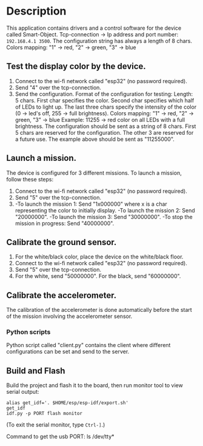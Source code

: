 # Description
This application contains drivers and a control software for the device called Smart-Object.
Tcp-connection -> Ip address and port number: `192.168.4.1 3500`.
The configuration string has always a length of 8 chars.
Colors mapping: "1" -> red, "2" -> green, "3" -> blue


## Test the display color by the device.

1. Connect to the wi-fi network called "esp32" (no password required).
2. Send "4" over the tcp-connection.
3. Send the configuration.
Format of the configuration for testing:
Length: 5 chars. First char specifies the color. Second char specifies which half of LEDs to light up. 
The last three chars specify the intensity of the color (0 -> led's off, 255 -> full brightness).
Colors mapping: "1" -> red, "2" -> green, "3" -> blue
Example: 11255 -> red color on all LEDs with a full brightness.
The configuration should be sent as a string of 8 chars. First 5 chars are reserved for the configuration. The other
3 are reserved for a future use. The example above should be sent as "11255000".


## Launch a mission.
The device is configured for 3 different missions. 
To launch a mission, follow these steps:
1. Connect to the wi-fi network called "esp32" (no password required).
2. Send "5" over the tcp-connection.
3. -To launch the mission 1: Send "1x000000" where x is a char representing the color to initially display.
   -To launch the mission 2: Send "20000000".
   -To launch the mission 3: Send "30000000".
   -To stop the mission in progress: Send "40000000".

## Calibrate the ground sensor.
1. For the white/black color, place the device on the white/black floor.
2. Connect to the wi-fi network called "esp32" (no password required).
3. Send "5" over the tcp-connection.
4. For the white, send "50000000". For the black, send "60000000".

## Calibrate the accelerometer.
The calibration of the accelerometer is done automatically before the start of the mission 
involving the accelerometer sensor.


### Python scripts
Python script called "client.py" contains the client where different configurations can be set
and send to the server.


## Build and Flash

Build the project and flash it to the board, then run monitor tool to view serial output:

```
alias get_idf='. $HOME/esp/esp-idf/export.sh'
get_idf
idf.py -p PORT flash monitor
```

(To exit the serial monitor, type ``Ctrl-]``.)

Command to get the usb PORT:  ls /dev/tty*


